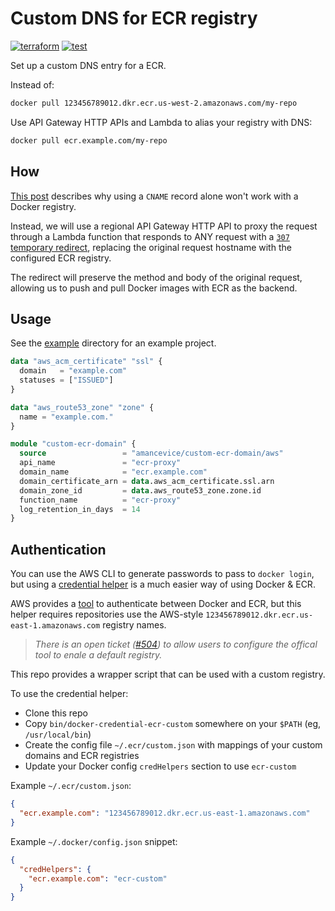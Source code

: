 # Custom DNS for ECR registry

[![terraform](https://img.shields.io/github/v/tag/amancevice/terraform-aws-custom-ecr-domain?color=62f&label=version&logo=terraform&style=flat-square)](https://registry.terraform.io/modules/amancevice/custom-ecr-domain/aws)
[![test](https://img.shields.io/github/actions/workflow/status/amancevice/terraform-aws-custom-ecr-domain/test.yml?logo=github&style=flat-square)](https://github.com/amancevice/terraform-aws-custom-ecr-domain/actions/workflows/test.yml)

Set up a custom DNS entry for a ECR.

Instead of:

```bash
docker pull 123456789012.dkr.ecr.us-west-2.amazonaws.com/my-repo
```

Use API Gateway HTTP APIs and Lambda to alias your registry with DNS:

```bash
docker pull ecr.example.com/my-repo
```

## How

[This post](https://httptoolkit.com/blog/docker-image-registry-facade/) describes why using a `CNAME` record alone won't work with a Docker registry.

Instead, we will use a regional API Gateway HTTP API to proxy the request through a Lambda function that responds to ANY request with a [`307` temporary redirect](https://developer.mozilla.org/en-US/docs/Web/HTTP/Status/307), replacing the original request hostname with the configured ECR registry.

The redirect will preserve the method and body of the original request, allowing us to push and pull Docker images with ECR as the backend.

## Usage

See the [example](./example) directory for an example project.

```terraform
data "aws_acm_certificate" "ssl" {
  domain   = "example.com"
  statuses = ["ISSUED"]
}

data "aws_route53_zone" "zone" {
  name = "example.com."
}

module "custom-ecr-domain" {
  source                 = "amancevice/custom-ecr-domain/aws"
  api_name               = "ecr-proxy"
  domain_name            = "ecr.example.com"
  domain_certificate_arn = data.aws_acm_certificate.ssl.arn
  domain_zone_id         = data.aws_route53_zone.zone.id
  function_name          = "ecr-proxy"
  log_retention_in_days  = 14
}
```

## Authentication

You can use the AWS CLI to generate passwords to pass to `docker login`, but using a [credential helper](https://docs.docker.com/engine/reference/commandline/login/) is a much easier way of using Docker & ECR.

AWS provides a [tool](https://github.com/awslabs/amazon-ecr-credential-helper) to authenticate between Docker and ECR, but this helper requires repositories use the AWS-style `123456789012.dkr.ecr.us-east-1.amazonaws.com` registry names.

> _There is an open ticket ([#504](https://github.com/awslabs/amazon-ecr-credential-helper/pull/504)) to allow users to configure the offical tool to enale a default registry._

This repo provides a wrapper script that can be used with a custom registry.

To use the credential helper:

- Clone this repo
- Copy `bin/docker-credential-ecr-custom` somewhere on your `$PATH` (eg, `/usr/local/bin`)
- Create the config file `~/.ecr/custom.json` with mappings of your custom domains and ECR registries
- Update your Docker config `credHelpers` section to use `ecr-custom`

Example `~/.ecr/custom.json`:

```json
{
  "ecr.example.com": "123456789012.dkr.ecr.us-east-1.amazonaws.com"
}
```

Example `~/.docker/config.json` snippet:

```json
{
  "credHelpers": {
    "ecr.example.com": "ecr-custom"
  }
}
```
